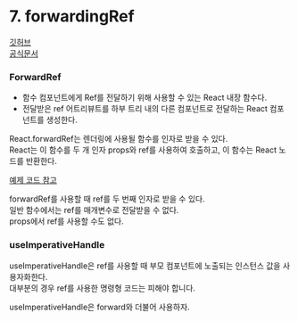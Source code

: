 # 7. forwardingRef

[깃허브](https://github.com/sangheon-kim/React-docs-analyze/tree/master/src/Pages/7.ForwardingRef)  
[공식문서](https://ko.reactjs.org/docs/forwarding-refs.html)

### ForwardRef

- 함수 컴포넌트에게 Ref를 전달하기 위해 사용할 수 있는 React 내장 함수다.
- 전달받은 ref 어트리뷰트를 하부 트리 내의 다른 컴포넌트로 전달하는 React 컴포넌트를 생성한다.

React.forwardRef는 렌더링에 사용될 함수를 인자로 받을 수 있다.  
React는 이 함수를 두 개 인자 props와 ref를 사용하여 호출하고, 이 함수는 React 노드를 반환한다.

[예제 코드 참고](https://ko.reactjs.org/docs/react-api.html#reactcreateref)

forwardRef를 사용할 때 ref를 두 번째 인자로 받을 수 있다.  
일반 함수에서는 ref를 매개변수로 전달받을 수 없다.  
props에서 ref를 사용할 수도 없다.

### useImperativeHandle

useImperativeHandle은 ref를 사용할 때 부모 컴포넌트에 노출되는 인스턴스 값을 사용자화한다.  
대부분의 경우 ref를 사용한 명령형 코드는 피해야 합니다.

useImperativeHandle은 forward와 더불어 사용하자.
